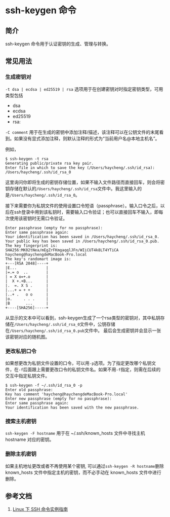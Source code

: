 # ssh-keygen 命令

## 简介
ssh-keygen 命令用于认证密钥的生成、管理与转换。

## 常见用法

### 生成密钥对
`-t dsa | ecdsa | ed25519 | rsa` 选项用于在创建密钥对时指定密钥类型，可用类型包括
- dsa
- ecdsa
- ed25519
- rsa: 

`-C comment` 用于在生成的密钥中添加注释/描述，该注释可以在公钥文件的末尾看到。如果没有显式添加注释，则默认注释的形式为“当前用户名@本地主机名”。

例如，
```
$ ssh-keygen -t rsa
Generating public/private rsa key pair.
Enter file in which to save the key (/Users/haycheng/.ssh/id_rsa): /Users/haycheng/.ssh/id_rsa_0
```
这里询问你即将生成的密钥存储位置，如果不输入文件路径而直接回车，则会将密钥存储在默认的`/Users/haycheng/.ssh/id_rsa`文件中。我这里输入的是`/Users/haycheng/.ssh/id_rsa_0`。

接下来需要你为私钥文件的使用设置口令短语（passphrase）。输入口令之后，以后在ssh登录中用到该私钥时，需要输入口令验证；也可以直接回车不输入，即每次使用该密钥时无需口令验证。
```
Enter passphrase (empty for no passphrase):
Enter same passphrase again:
Your identification has been saved in /Users/haycheng/.ssh/id_rsa_0.
Your public key has been saved in /Users/haycheng/.ssh/id_rsa_0.pub.
The key fingerprint is:
SHA256:MK02tNea/mEgZrFKmgaqqlJFn/WIiCUT4k8LT4YTiCA haycheng@haychengdeMacBook-Pro.local
The key's randomart image is:
+---[RSA 2048]----+
|E...             |
|=.= o  ..        |
| = X o=+.o       |
|  X +.+B...      |
|.  =. X S .      |
|...+ = + +       |
|..+ .   o o      |
|o.     . . .     |
|B       ...      |
+----[SHA256]-----+
```
从显示的文本中可以看到，ssh-keygen生成了一个rsa类型的密钥对，其中私钥存储在`/Users/haycheng/.ssh/id_rsa_0`文件中，公钥存储在`/Users/haycheng/.ssh/id_rsa_0.pub`文件中。
最后会生成密钥并会显示一张该密钥对应的随机图。

### 更改私钥口令
如果想更改为私钥文件设置的口令，可以用`-p`选项。为了指定更改哪个私钥文件，在`-f`后面跟上需要更改口令的私钥文件名。如果不用`-f`指定，则需在后续的交互中指定私钥文件。
```
$ ssh-keygen -f ~/.ssh/id_rsa_0 -p
Enter old passphrase:
Key has comment 'haycheng@haychengdeMacBook-Pro.local'
Enter new passphrase (empty for no passphrase):
Enter same passphrase again:
Your identification has been saved with the new passphrase.
```

### 搜索主机密钥
`ssh-keygen -F hostname` 用于在 ~/.ssh/known_hosts 文件中寻找主机 hostname 对应的密钥。

### 删除主机密钥
如果主机地址更改或者不再使用某个密钥, 可以通过`ssh-keygen -R hostname`删除 known_hosts 文件中指定主机的密钥，而不必手动在 known_hosts 文件中进行删除。

## 参考文档
1. [Linux 下 SSH 命令实例指南](https://linux.cn/article-3858-1.html)

